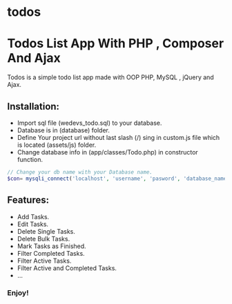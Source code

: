 # todos

# Todos List App With PHP , Composer And Ajax

Todos is a simple todo list app made with OOP PHP, MySQL , jQuery and Ajax.

## Installation:

- Import sql file (wedevs_todo.sql) to your database.
- Database is in (database) folder.
- Define Your project url without last slash (/) sing in custom.js file which is located (assets/js) folder.
- Change database info in (app/classes/Todo.php) in constructor function.

```php
// Change your db name with your Database name.
$con= mysqli_connect('localhost', 'username', 'pasword', 'database_name');
```

## Features:

- Add Tasks.
- Edit Tasks.
- Delete Single Tasks.
- Delete Bulk Tasks.
- Mark Tasks as Finished.
- Filter Completed Tasks.
- Filter Active Tasks.
- Filter Active and Completed Tasks.
- ...

### Enjoy!
